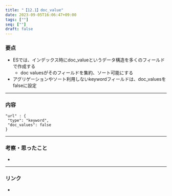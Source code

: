 ```yaml
---
title: "【12.1】doc_value"
date: 2023-09-05T16:06:47+09:00
tags: [""]
seq: [""]
draft: false
---
```


### 要点
- ESでは、インデックス時にdoc_valueというデータ構造を多くのフィールドで作成する
  - doc valuesがそのフィールドを集約、ソート可能にする
- アグリゲーションやソート利用しないkeywordフィールドは、doc_valuesをfalseに設定


---
### 内容
```
"url" : {
 "type": "keyword",
 "doc_values": false
}
```

---
### 考察・思ったこと
- 

---
### リンク
- 